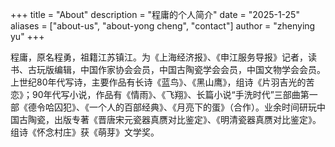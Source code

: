 +++
title = "About"
description = "程庸的个人简介"
date = "2025-1-25"
aliases = ["about-us", "about-yong cheng", "contact"]
author = "zhenying yu"
+++

程庸，原名程勇，祖籍江苏镇江。为《上海经济报》、《申江服务导报》记者，读书、古玩版编辑，中国作家协会会员，中国古陶瓷学会会员，中国文物学会会员。上世纪80年代写诗，主要作品有长诗《蓝鸟》、《黑山鹰》，组诗《片羽吉光的苦恋》；90年代写小说，作品有《情雨》、《飞翔》、长篇小说“手洗时代”三部曲第一部《德令哈囚犯》、《一个人的百部经典》、《月亮下的蛋》（合作）。业余时间研玩中国古陶瓷，出版专著《晋唐宋元瓷器真赝对比鉴定》、《明清瓷器真赝对比鉴定》。组诗《怀念村庄》获《萌芽》文学奖。
